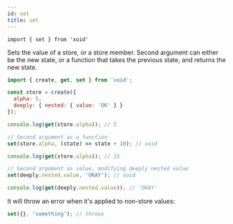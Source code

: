 ```yaml
---
id: set
title: set
---
```


`import { set } from 'xoid'`

Sets the value of a store, or a store member. Second argument can either be the new state, or a function that takes the previous state, and returns the new state.

```js
import { create, get, set } from 'xoid';

const store = create({
  alpha: 5,
  deeply: { nested: { value: 'OK' } }
});

console.log(get(store.alpha)); // 5

// Second argument as a function
set(store.alpha, (state) => state + 10); // void

console.log(get(store.alpha)); // 15

// Second argument as value, modifying deeply nested value
set(deeply.nested.value, 'OKAY'); // void

console.log(get(deeply.nested.value)); // 'OKAY'
```

It will throw an error when it's applied to non-store values:

```js
set({}, 'something'); // throws
```
